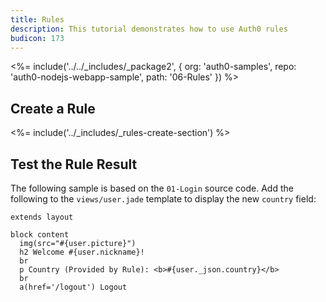 ```yaml
---
title: Rules
description: This tutorial demonstrates how to use Auth0 rules
budicon: 173
---
```


<%= include('../../_includes/_package2', {
  org: 'auth0-samples',
  repo: 'auth0-nodejs-webapp-sample',
  path: '06-Rules'
}) %>

## Create a Rule

<%= include('../_includes/_rules-create-section') %>

## Test the Rule Result

The following sample is based on the `01-Login` source code. Add the following to the `views/user.jade` template to display the new `country` field:

```jade
extends layout

block content
  img(src="#{user.picture}")
  h2 Welcome #{user.nickname}!
  br
  p Country (Provided by Rule): <b>#{user._json.country}</b>
  br
  a(href='/logout') Logout
```
